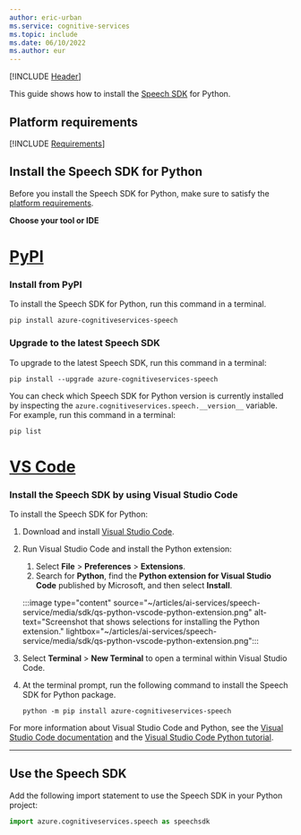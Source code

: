```yaml
---
author: eric-urban
ms.service: cognitive-services
ms.topic: include
ms.date: 06/10/2022
ms.author: eur
---
```


[!INCLUDE [Header](../../common/python.md)]

This guide shows how to install the [Speech SDK](~/articles/ai-services/speech-service/speech-sdk.md) for Python. 

## Platform requirements

[!INCLUDE [Requirements](python-requirements.md)]

## Install the Speech SDK for Python

Before you install the Speech SDK for Python, make sure to satisfy the [platform requirements](#platform-requirements).

**Choose your tool or IDE**

# [PyPI](#tab/pypi)

### Install from PyPI

To install the Speech SDK for Python, run this command in a terminal.

```console
pip install azure-cognitiveservices-speech
```

### Upgrade to the latest Speech SDK

To upgrade to the latest Speech SDK, run this command in a terminal:

```console
pip install --upgrade azure-cognitiveservices-speech
```

You can check which Speech SDK for Python version is currently installed by inspecting the `azure.cognitiveservices.speech.__version__` variable. For example, run this command in a terminal:

```console
pip list
```

# [VS Code](#tab/vscode)

### Install the Speech SDK by using Visual Studio Code

To install the Speech SDK for Python:

1. Download and install [Visual Studio Code](https://code.visualstudio.com/Download).
1. Run Visual Studio Code and install the Python extension:

   1. Select **File** > **Preferences** > **Extensions**. 
   1. Search for **Python**, find the **Python extension for Visual Studio Code** published by Microsoft, and then select **Install**.

   :::image type="content" source="~/articles/ai-services/speech-service/media/sdk/qs-python-vscode-python-extension.png" alt-text="Screenshot that shows selections for installing the Python extension." lightbox="~/articles/ai-services/speech-service/media/sdk/qs-python-vscode-python-extension.png":::

1. Select **Terminal** > **New Terminal** to open a terminal within Visual Studio Code. 
1. At the terminal prompt, run the following command to install the Speech SDK for Python package. 

    ```console
    python -m pip install azure-cognitiveservices-speech
    ```

For more information about Visual Studio Code and Python, see the [Visual Studio Code documentation](https://code.visualstudio.com/docs) and the [Visual Studio Code Python tutorial](https://code.visualstudio.com/docs/python/python-tutorial).

---

## Use the Speech SDK

Add the following import statement to use the Speech SDK in your Python project:

```Python
import azure.cognitiveservices.speech as speechsdk
```
